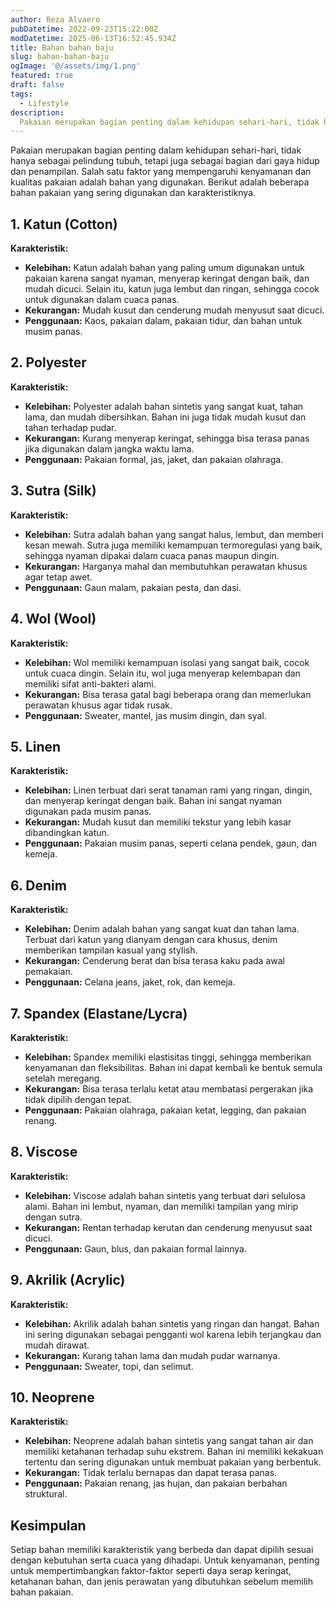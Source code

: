 ```yaml
---
author: Reza Alvaero
pubDatetime: 2022-09-23T15:22:00Z
modDatetime: 2025-06-13T16:52:45.934Z
title: Bahan bahan baju
slug: bahan-bahan-baju
ogImage: '@/assets/img/1.png'
featured: true
draft: false
tags:
  - Lifestyle
description:
  Pakaian merupakan bagian penting dalam kehidupan sehari-hari, tidak hanya sebagai pelindung tubuh, tetapi juga sebagai bagian dari gaya hidup dan penampilan.
---
```


Pakaian merupakan bagian penting dalam kehidupan sehari-hari, tidak hanya sebagai pelindung tubuh, tetapi juga sebagai bagian dari gaya hidup dan penampilan. Salah satu faktor yang mempengaruhi kenyamanan dan kualitas pakaian adalah bahan yang digunakan. Berikut adalah beberapa bahan pakaian yang sering digunakan dan karakteristiknya.

## 1. Katun (Cotton)
**Karakteristik:**
- **Kelebihan:** Katun adalah bahan yang paling umum digunakan untuk pakaian karena sangat nyaman, menyerap keringat dengan baik, dan mudah dicuci. Selain itu, katun juga lembut dan ringan, sehingga cocok untuk digunakan dalam cuaca panas.
- **Kekurangan:** Mudah kusut dan cenderung mudah menyusut saat dicuci.
- **Penggunaan:** Kaos, pakaian dalam, pakaian tidur, dan bahan untuk musim panas.

## 2. Polyester
**Karakteristik:**
- **Kelebihan:** Polyester adalah bahan sintetis yang sangat kuat, tahan lama, dan mudah dibersihkan. Bahan ini juga tidak mudah kusut dan tahan terhadap pudar.
- **Kekurangan:** Kurang menyerap keringat, sehingga bisa terasa panas jika digunakan dalam jangka waktu lama.
- **Penggunaan:** Pakaian formal, jas, jaket, dan pakaian olahraga.

## 3. Sutra (Silk)
**Karakteristik:**
- **Kelebihan:** Sutra adalah bahan yang sangat halus, lembut, dan memberi kesan mewah. Sutra juga memiliki kemampuan termoregulasi yang baik, sehingga nyaman dipakai dalam cuaca panas maupun dingin.
- **Kekurangan:** Harganya mahal dan membutuhkan perawatan khusus agar tetap awet.
- **Penggunaan:** Gaun malam, pakaian pesta, dan dasi.

## 4. Wol (Wool)
**Karakteristik:**
- **Kelebihan:** Wol memiliki kemampuan isolasi yang sangat baik, cocok untuk cuaca dingin. Selain itu, wol juga menyerap kelembapan dan memiliki sifat anti-bakteri alami.
- **Kekurangan:** Bisa terasa gatal bagi beberapa orang dan memerlukan perawatan khusus agar tidak rusak.
- **Penggunaan:** Sweater, mantel, jas musim dingin, dan syal.

## 5. Linen
**Karakteristik:**
- **Kelebihan:** Linen terbuat dari serat tanaman rami yang ringan, dingin, dan menyerap keringat dengan baik. Bahan ini sangat nyaman digunakan pada musim panas.
- **Kekurangan:** Mudah kusut dan memiliki tekstur yang lebih kasar dibandingkan katun.
- **Penggunaan:** Pakaian musim panas, seperti celana pendek, gaun, dan kemeja.

## 6. Denim
**Karakteristik:**
- **Kelebihan:** Denim adalah bahan yang sangat kuat dan tahan lama. Terbuat dari katun yang dianyam dengan cara khusus, denim memberikan tampilan kasual yang stylish.
- **Kekurangan:** Cenderung berat dan bisa terasa kaku pada awal pemakaian.
- **Penggunaan:** Celana jeans, jaket, rok, dan kemeja.

## 7. Spandex (Elastane/Lycra)
**Karakteristik:**
- **Kelebihan:** Spandex memiliki elastisitas tinggi, sehingga memberikan kenyamanan dan fleksibilitas. Bahan ini dapat kembali ke bentuk semula setelah meregang.
- **Kekurangan:** Bisa terasa terlalu ketat atau membatasi pergerakan jika tidak dipilih dengan tepat.
- **Penggunaan:** Pakaian olahraga, pakaian ketat, legging, dan pakaian renang.

## 8. Viscose
**Karakteristik:**
- **Kelebihan:** Viscose adalah bahan sintetis yang terbuat dari selulosa alami. Bahan ini lembut, nyaman, dan memiliki tampilan yang mirip dengan sutra.
- **Kekurangan:** Rentan terhadap kerutan dan cenderung menyusut saat dicuci.
- **Penggunaan:** Gaun, blus, dan pakaian formal lainnya.

## 9. Akrilik (Acrylic)
**Karakteristik:**
- **Kelebihan:** Akrilik adalah bahan sintetis yang ringan dan hangat. Bahan ini sering digunakan sebagai pengganti wol karena lebih terjangkau dan mudah dirawat.
- **Kekurangan:** Kurang tahan lama dan mudah pudar warnanya.
- **Penggunaan:** Sweater, topi, dan selimut.

## 10. Neoprene
**Karakteristik:**
- **Kelebihan:** Neoprene adalah bahan sintetis yang sangat tahan air dan memiliki ketahanan terhadap suhu ekstrem. Bahan ini memiliki kekakuan tertentu dan sering digunakan untuk membuat pakaian yang berbentuk.
- **Kekurangan:** Tidak terlalu bernapas dan dapat terasa panas.
- **Penggunaan:** Pakaian renang, jas hujan, dan pakaian berbahan struktural.

## Kesimpulan
Setiap bahan memiliki karakteristik yang berbeda dan dapat dipilih sesuai dengan kebutuhan serta cuaca yang dihadapi. Untuk kenyamanan, penting untuk mempertimbangkan faktor-faktor seperti daya serap keringat, ketahanan bahan, dan jenis perawatan yang dibutuhkan sebelum memilih bahan pakaian.

